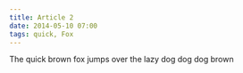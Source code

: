 ```yaml
---
title: Article 2
date: 2014-05-10 07:00
tags: quick, Fox
---
```


The quick brown fox jumps over the lazy dog dog dog brown
